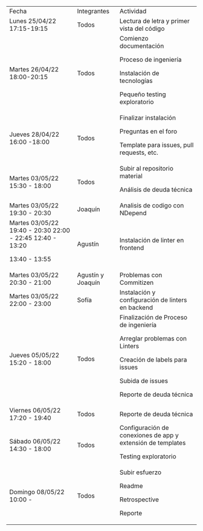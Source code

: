 <table>
  <tr>
   <td>Fecha
   </td>
   <td>Integrantes
   </td>
   <td>Actividad
   </td>
  </tr>
  <tr>
   <td>Lunes 25/04/22 17:15-19:15
   </td>
   <td>Todos
   </td>
   <td>Lectura de letra y primer vista del código
   </td>
  </tr>
  <tr>
   <td>Martes 26/04/22 18:00-20:15
   </td>
   <td>Todos
   </td>
   <td>Comienzo documentación
<p>
Proceso de ingeniería
<p>
Instalación de tecnologías
<p>
Pequeño testing exploratorio
   </td>
  </tr>
  <tr>
   <td>Jueves 28/04/22 16:00 -18:00
   </td>
   <td>Todos
   </td>
   <td>Finalizar instalación
<p>
Preguntas en el foro
<p>
Template para issues, pull requests, etc.
   </td>
  </tr>
  <tr>
   <td>Martes 03/05/22 15:30 - 18:00
   </td>
   <td>Todos
   </td>
   <td>Subir al repositorio material
<p>
Análisis de deuda técnica
   </td>
  </tr>
  <tr>
   <td>Martes 03/05/22 19:30 - 20:30
   </td>
   <td>Joaquín
   </td>
   <td>Analisis de codigo con NDepend
   </td>
  </tr>
  <tr>
   <td>Martes 03/05/22 19:40 - 20:30 22:00 - 22:45 12:40 - 13:20
<p>
13:40 - 13:55
   </td>
   <td>Agustín
   </td>
   <td>Instalación de linter en frontend
   </td>
  </tr>
  <tr>
   <td>Martes 03/05/22 20:30 - 21:00
   </td>
   <td>Agustín y Joaquín
   </td>
   <td>Problemas con Commitizen
   </td>
  </tr>
  <tr>
   <td>Martes 03/05/22 22:00 - 23:00
   </td>
   <td>Sofía
   </td>
   <td>Instalación y configuración de linters en backend
   </td>
  </tr>
  <tr>
   <td>Jueves 05/05/22 15:20 - 18:00
   </td>
   <td>Todos
   </td>
   <td>Finalización de Proceso de ingeniería
<p>
Arreglar problemas con Linters
<p>
Creación de labels para issues
<p>
Subida de issues
<p>
Reporte de deuda técnica
   </td>
  </tr>
  <tr>
   <td>Viernes 06/05/22 17:20 - 19:40
   </td>
   <td>Todos
   </td>
   <td> Reporte de deuda técnica
   </td>
  </tr>
  <tr>
   <td>Sábado 06/05/22 14:30 - 18:00
   </td>
   <td>Todos
   </td>
   <td>Configuración de conexiones de app y extensión de templates
<p>
Testing exploratorio 
   </td>
  </tr>
  <tr>
   <td>Domingo 08/05/22 10:00 - 
   </td>
   <td>Todos
   </td>
   <td>Subir esfuerzo
<p>
Readme
<p>
Retrospective
<p>
Reporte
   </td>
  </tr>
</table>